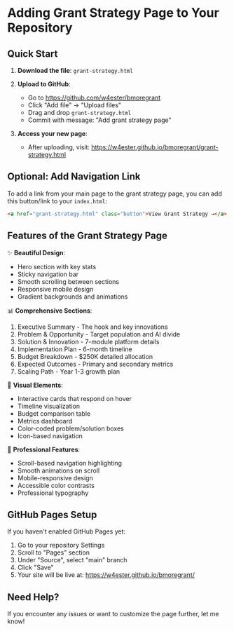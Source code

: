 # Adding Grant Strategy Page to Your Repository

## Quick Start

1. **Download the file**: `grant-strategy.html`

2. **Upload to GitHub**:
   - Go to https://github.com/w4ester/bmoregrant
   - Click "Add file" → "Upload files"
   - Drag and drop `grant-strategy.html`
   - Commit with message: "Add grant strategy page"

3. **Access your new page**:
   - After uploading, visit: https://w4ester.github.io/bmoregrant/grant-strategy.html

## Optional: Add Navigation Link

To add a link from your main page to the grant strategy page, you can add this button/link to your `index.html`:

```html
<a href="grant-strategy.html" class="button">View Grant Strategy →</a>
```

## Features of the Grant Strategy Page

✨ **Beautiful Design**:
- Hero section with key stats
- Sticky navigation bar
- Smooth scrolling between sections
- Responsive mobile design
- Gradient backgrounds and animations

📊 **Comprehensive Sections**:
1. Executive Summary - The hook and key innovations
2. Problem & Opportunity - Target population and AI divide
3. Solution & Innovation - 7-module platform details
4. Implementation Plan - 6-month timeline
5. Budget Breakdown - $250K detailed allocation
6. Expected Outcomes - Primary and secondary metrics
7. Scaling Path - Year 1-3 growth plan

🎨 **Visual Elements**:
- Interactive cards that respond on hover
- Timeline visualization
- Budget comparison table
- Metrics dashboard
- Color-coded problem/solution boxes
- Icon-based navigation

🚀 **Professional Features**:
- Scroll-based navigation highlighting
- Smooth animations on scroll
- Mobile-responsive design
- Accessible color contrasts
- Professional typography

## GitHub Pages Setup

If you haven't enabled GitHub Pages yet:

1. Go to your repository Settings
2. Scroll to "Pages" section
3. Under "Source", select "main" branch
4. Click "Save"
5. Your site will be live at: https://w4ester.github.io/bmoregrant/

## Need Help?

If you encounter any issues or want to customize the page further, let me know!
